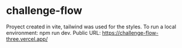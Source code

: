# challenge-flow

Proyect created in vite, tailwind was used for the styles.
To run a local environment: npm run dev. Public URL: https://challenge-flow-three.vercel.app/
